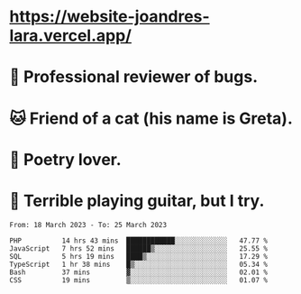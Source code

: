 # https://website-joandres-lara.vercel.app/
# 🐛 Professional reviewer of bugs.
# 🐱 Friend of a cat (his name is Greta).
# 📜 Poetry lover.
# 🎸 Terrible playing guitar, but I try.

<!--START_SECTION:waka-->

```text
From: 18 March 2023 - To: 25 March 2023

PHP          14 hrs 43 mins  ████████████░░░░░░░░░░░░░   47.77 %
JavaScript   7 hrs 52 mins   ██████▒░░░░░░░░░░░░░░░░░░   25.55 %
SQL          5 hrs 19 mins   ████▒░░░░░░░░░░░░░░░░░░░░   17.29 %
TypeScript   1 hr 38 mins    █▒░░░░░░░░░░░░░░░░░░░░░░░   05.34 %
Bash         37 mins         ▓░░░░░░░░░░░░░░░░░░░░░░░░   02.01 %
CSS          19 mins         ▒░░░░░░░░░░░░░░░░░░░░░░░░   01.07 %
```

<!--END_SECTION:waka-->
